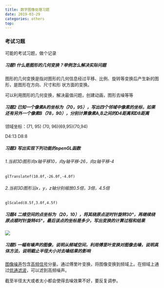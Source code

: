 ```yaml
---
title: 数字图像处理习题
date: 2019-03-29
categories: others
top: 
---
```


### 考试习题

可能的考试习题，做个记录

##### 习题1 什么是图形的几何变换？举例怎么解决实际问题

图形的几何变换是指对图形的几何信息经过平移、比例、旋转等变换后产生新的图形，是图形在方向、尺寸和形
状方面的变换。

可以利用图形的几何变换，解决最值问题，创建动画，图形去噪等等

##### 习题2 已知一个像素A的坐标为（70，95），写出四个邻域中像素的坐标，如果还有另外一个像素B（78，90），分别计算像素A,B之间的D4距离和D8距离

领域坐标：(71, 95) (70, 96)(69,95)(70,94)

D4:13	D8:8

##### 习题3 写出实现下列功能的openGL函数

###### 1.当前3D图形向x轴平移10，向y轴平移-26，向z轴平移-4

```
glTranslatef(10.0f,-26.0f,-4.0f)
```

###### 2.当前3D图形沿x，y，z轴分别缩放0.5倍，3倍，4.5倍

```
glScaled(0.5f,3.0f,4.5f)
```

##### 习题4 二维空间的点坐标为（20，10），将其绕原点逆时针旋转30°，再继续绕原点顺时针旋转45°，最后该点的坐标是多少，写出变换的计算过程和结果

![](https://github.com/freshchen/freshchen.github.io/blob/master/images/post/image-homework.PNG?raw=true)

##### 习题5 一幅有噪声的图像，说明从频域空间，利用傅里叶变换对图像去噪，说明具体方法，说明截止半径大小对去噪结果的影响

[图像噪声](https://www.baidu.com/s?wd=%E5%9B%BE%E5%83%8F%E5%99%AA%E5%A3%B0&tn=SE_PcZhidaonwhc_ngpagmjz&rsv_dl=gh_pc_zhidao)包含[高频信号](https://www.baidu.com/s?wd=%E9%AB%98%E9%A2%91%E4%BF%A1%E5%8F%B7&tn=SE_PcZhidaonwhc_ngpagmjz&rsv_dl=gh_pc_zhidao)分量。通过傅里叶变换，将图像变换到频域上。在频域上通过[低通滤波](https://www.baidu.com/s?wd=%E4%BD%8E%E9%80%9A%E6%BB%A4%E6%B3%A2&tn=SE_PcZhidaonwhc_ngpagmjz&rsv_dl=gh_pc_zhidao)，可以滤到高频噪声。

截至半径太大或者太小都会使得去噪效果不好，要反复调参。